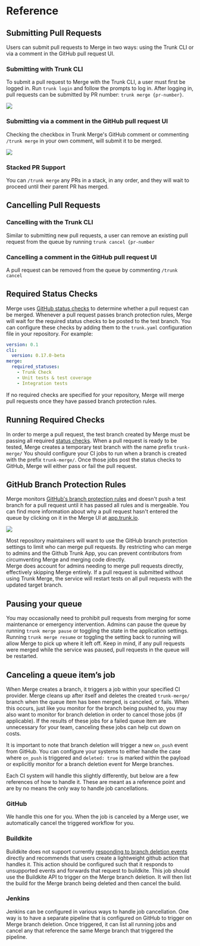 # Reference

## Submitting Pull Requests

Users can submit pull requests to Merge in two ways: using the Trunk CLI or via a comment in the GitHub pull request UI.

### Submitting with Trunk CLI

To submit a pull request to Merge with the Trunk CLI, a user must first be logged in. Run `trunk login` and follow the prompts to log in. After logging in, pull requests can be submitted by PR number: `trunk merge {pr-number}`.

![](https://files.readme.io/3ba842c-Screen\_Shot\_2022-09-11\_at\_10.43.28\_PM.png)

### Submitting via a comment in the GitHub pull request UI

Checking the checkbox in Trunk Merge's GitHub comment or commenting `/trunk merge` in your own comment, will submit it to be merged.

![](https://files.readme.io/b6513d0-image.png)

### Stacked PR Support

You can `/trunk merge` any PRs in a stack, in any order, and they will wait to proceed until their parent PR has merged.

## Cancelling Pull Requests

### Cancelling with the Trunk CLI

Similar to submitting new pull requests, a user can remove an existing pull request from the queue by running `trunk cancel {pr-number`

### Cancelling a comment in the GitHub pull request UI

A pull request can be removed from the queue by commenting `/trunk cancel`

## Required Status Checks

Merge uses [GitHub status checks](https://docs.github.com/en/pull-requests/collaborating-with-pull-requests/collaborating-on-repositories-with-code-quality-features/about-status-checks) to determine whether a pull request can be merged. Whenever a pull request passes branch protection rules, Merge will wait for the required status checks to be posted to the test branch. You can configure these checks by adding them to the `trunk.yaml` configuration file in your repository. For example:

```yaml
version: 0.1
cli:
  version: 0.17.0-beta
merge:
  required_statuses:
    - Trunk Check
    - Unit tests & test coverage
    - Integration tests
```

If no required checks are specified for your repository, Merge will merge pull requests once they have passed branch protection rules.

## Running Required Checks

In order to merge a pull request, the test branch created by Merge must be passing all required [status checks](https://docs.github.com/en/pull-requests/collaborating-with-pull-requests/collaborating-on-repositories-with-code-quality-features/about-status-checks). When a pull request is ready to be tested, Merge creates a temporary test branch with the name prefix `trunk-merge/` You should configure your CI jobs to run when a branch is created with the prefix `trunk-merge/`. Once those jobs post the status checks to GitHub, Merge will either pass or fail the pull request.

## GitHub Branch Protection Rules

Merge monitors [GitHub's branch protection rules](https://docs.github.com/en/repositories/configuring-branches-and-merges-in-your-repository/defining-the-mergeability-of-pull-requests/about-protected-branches#about-branch-protection-rules) and doesn't push a test branch for a pull request until it has passed all rules and is mergeable. You can find more information about why a pull request hasn't entered the queue by clicking on it in the Merge UI at [app.trunk.io](https://app.trunk.io).

![](https://files.readme.io/a2ccbf1-Screen\_Shot\_2022-09-11\_at\_11.15.15\_PM.png)

Most repository maintainers will want to use the GitHub branch protection settings to limit who can merge pull requests. By restricting who can merge to admins and the Github Trunk App, you can prevent contributors from circumventing Merge and merging code directly.\
Merge does account for admins needing to merge pull requests directly, effectively skipping Merge entirely. If a pull request is submitted without using Trunk Merge, the service will restart tests on all pull requests with the updated target branch.

## Pausing your queue

You may occasionally need to prohibit pull requests from merging for some maintenance or emergency intervention. Admins can pause the queue by running `trunk merge pause` or toggling the state in the application settings. Running `trunk merge resume` or toggling the setting back to running will allow Merge to pick up where it left off. Keep in mind, if any pull requests were merged while the service was paused, pull requests in the queue will be restarted.

## Canceling a queue item’s job

When Merge creates a branch, it triggers a job within your specified CI provider. Merge cleans up after itself and deletes the created `trunk-merge/` branch when the queue item has been merged, is canceled, or fails. When this occurs, just like you monitor for the branch being pushed to, you may also want to monitor for branch deletion in order to cancel those jobs (if applicable). If the results of these jobs for a failed queue item are unnecessary for your team, canceling these jobs can help cut down on costs.

It is important to note that branch deletion will trigger a new `on_push` event from GitHub. You can configure your systems to either handle the case where `on_push` is triggered and `deleted: true` is marked within the payload or explicitly monitor for a branch deletion event for Merge branches.

Each CI system will handle this slightly differently, but below are a few references of how to handle it. These are meant as a reference point and are by no means the only way to handle job cancellations.

### GitHub

We handle this one for you. When the job is canceled by a Merge user, we automatically cancel the triggered workflow for you.

### Buildkite

Buildkite does not support currently [responding to branch deletion events](https://forum.buildkite.community/t/trigger-pipeline-on-branch-deletion/1567/2) directly and recommends that users create a lightweight github action that handles it. This action should be configured such that it responds to unsupported events and forwards that request to buildkite. This job should use the Buildkite API to trigger on the Merge branch deletion. It will then list the build for the Merge branch being deleted and then cancel the build.

### Jenkins

Jenkins can be configured in various ways to handle job cancellation. One way is to have a separate pipeline that is configured on GitHub to trigger on Merge branch deletion. Once triggered, it can list all running jobs and cancel any that reference the same Merge branch that triggered the pipeline.
